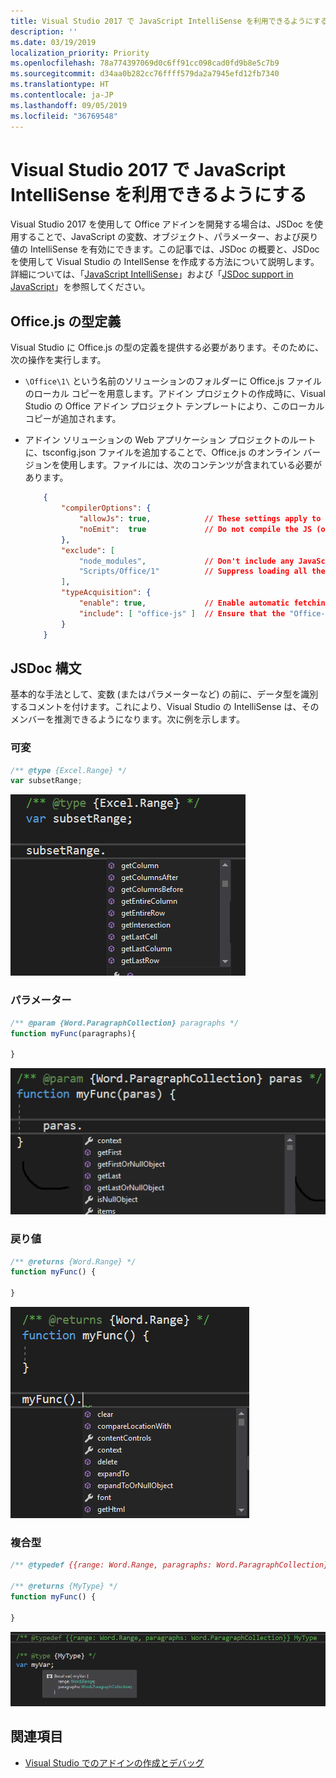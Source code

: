 ```yaml
---
title: Visual Studio 2017 で JavaScript IntelliSense を利用できるようにする
description: ''
ms.date: 03/19/2019
localization_priority: Priority
ms.openlocfilehash: 78a774397069d0c6ff91cc098cad0fd9b8e5c7b9
ms.sourcegitcommit: d34aa0b282cc76ffff579da2a7945efd12fb7340
ms.translationtype: HT
ms.contentlocale: ja-JP
ms.lasthandoff: 09/05/2019
ms.locfileid: "36769548"
---
```

# <a name="get-javascript-intellisense-in-visual-studio-2017"></a>Visual Studio 2017 で JavaScript IntelliSense を利用できるようにする

Visual Studio 2017 を使用して Office アドインを開発する場合は、JSDoc を使用することで、JavaScript の変数、オブジェクト、パラメーター、および戻り値の IntelliSense を有効にできます。この記事では、JSDoc の概要と、JSDoc を使用して Visual Studio の IntellSense を作成する方法について説明します。詳細については、「[JavaScript IntelliSense](/visualstudio/ide/javascript-intellisense)」および「[JSDoc support in JavaScript](https://github.com/Microsoft/TypeScript/wiki/JsDoc-support-in-JavaScript)」を参照してください。 

## <a name="officejs-type-definitions"></a>Office.js の型定義

Visual Studio に Office.js の型の定義を提供する必要があります。そのために、次の操作を実行します。

- `\Office\1\` という名前のソリューションのフォルダーに Office.js ファイルのローカル コピーを用意します。アドイン プロジェクトの作成時に、Visual Studio の Office アドイン プロジェクト テンプレートにより、このローカル コピーが追加されます。 
- アドイン ソリューションの Web アプリケーション プロジェクトのルートに、tsconfig.json ファイルを追加することで、Office.js のオンライン バージョンを使用します。ファイルには、次のコンテンツが含まれている必要があります。

    ```json
        {
            "compilerOptions": {
                "allowJs": true,            // These settings apply to JavaScript files also.
                "noEmit":  true             // Do not compile the JS (or TS) files in this project.
            },
            "exclude": [
                "node_modules",             // Don't include any JavaScript found under "node_modules".
                "Scripts/Office/1"          // Suppress loading all the JavaScript files from the Office NuGet package.
            ],
            "typeAcquisition": {
                "enable": true,             // Enable automatic fetching of type definitions for detected JavaScript libraries.
                "include": [ "office-js" ]  // Ensure that the "Office-js" type definition is fetched.
            }
        }
    ```

## <a name="jsdoc-syntax"></a>JSDoc 構文

基本的な手法として、変数 (またはパラメーターなど) の前に、データ型を識別するコメントを付けます。これにより、Visual Studio の IntelliSense は、そのメンバーを推測できるようになります。次に例を示します。

### <a name="variable"></a>可変

```js
/** @type {Excel.Range} */
var subsetRange;
```
![変数の IntelliSense](../images/intellisense-vs17-var.png)

### <a name="parameter"></a>パラメーター

```js
/** @param {Word.ParagraphCollection} paragraphs */
function myFunc(paragraphs){

}
```
![パラメーターの IntelliSense](../images/intellisense-vs17-param.png)

### <a name="return-value"></a>戻り値

```js
/** @returns {Word.Range} */
function myFunc() {

}
```
![戻り値の IntelliSense](../images/intellisense-vs17-return.png)

### <a name="complex-types"></a>複合型

```js
/** @typedef {{range: Word.Range, paragraphs: Word.ParagraphCollection}} MyType

/** @returns {MyType} */
function myFunc() {

}
```
![複合型の IntelliSense](../images/intellisense-vs17-complex-type.png)

## <a name="see-also"></a>関連項目

- [Visual Studio でのアドインの作成とデバッグ](create-and-debug-office-add-ins-in-visual-studio.md)
